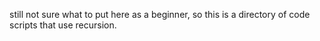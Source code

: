 still not sure what to put here as a beginner, so this is a directory of code scripts that use recursion.